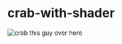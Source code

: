 # crab-with-shader

![crab](https://user-images.githubusercontent.com/13643473/227599070-074b37c7-b1d3-4865-8d72-7142766a2371.png)
this guy over here
